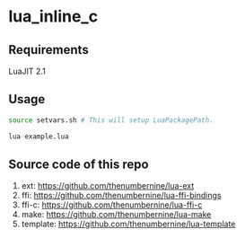 # lua_inline_c

## Requirements
LuaJIT 2.1

## Usage
```bash
source setvars.sh # This will setup LuaPackagePath.

lua example.lua
```

## Source code of this repo
1. ext: https://github.com/thenumbernine/lua-ext
2. ffi: https://github.com/thenumbernine/lua-ffi-bindings
3. ffi-c: https://github.com/thenumbernine/lua-ffi-c
4. make: https://github.com/thenumbernine/lua-make
5. template: https://github.com/thenumbernine/lua-template
